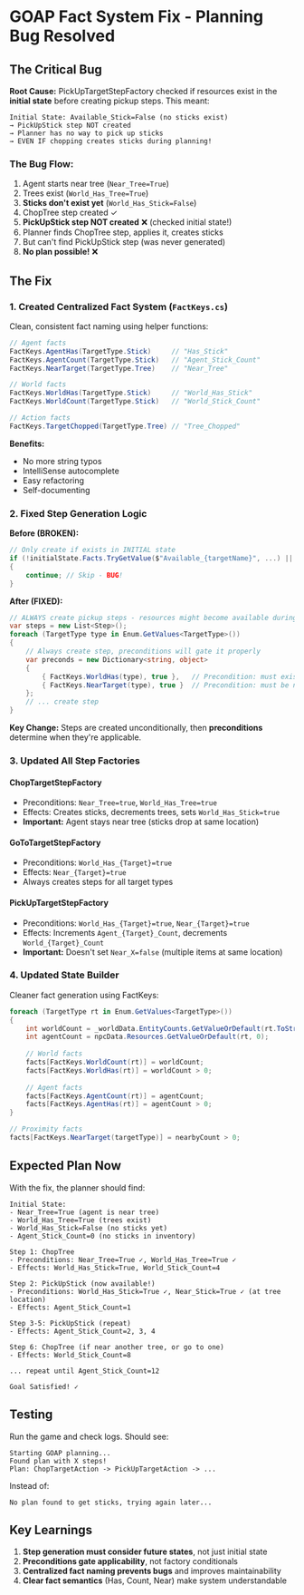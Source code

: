 # GOAP Fact System Fix - Planning Bug Resolved

## The Critical Bug

**Root Cause:** PickUpTargetStepFactory checked if resources exist in the **initial state** before creating pickup steps. This meant:

```
Initial State: Available_Stick=False (no sticks exist)
→ PickUpStick step NOT created
→ Planner has no way to pick up sticks
→ EVEN IF chopping creates sticks during planning!
```

### The Bug Flow:
1. Agent starts near tree (`Near_Tree=True`)
2. Trees exist (`World_Has_Tree=True`) 
3. **Sticks don't exist yet** (`World_Has_Stick=False`)
4. ChopTree step created ✓
5. **PickUpStick step NOT created** ❌ (checked initial state!)
6. Planner finds ChopTree step, applies it, creates sticks
7. But can't find PickUpStick step (was never generated)
8. **No plan possible!** ❌

## The Fix

### 1. **Created Centralized Fact System** (`FactKeys.cs`)
Clean, consistent fact naming using helper functions:

```csharp
// Agent facts
FactKeys.AgentHas(TargetType.Stick)     // "Has_Stick"
FactKeys.AgentCount(TargetType.Stick)   // "Agent_Stick_Count"
FactKeys.NearTarget(TargetType.Tree)    // "Near_Tree"

// World facts
FactKeys.WorldHas(TargetType.Stick)     // "World_Has_Stick"
FactKeys.WorldCount(TargetType.Stick)   // "World_Stick_Count"

// Action facts
FactKeys.TargetChopped(TargetType.Tree) // "Tree_Chopped"
```

**Benefits:**
- No more string typos
- IntelliSense autocomplete
- Easy refactoring
- Self-documenting

### 2. **Fixed Step Generation Logic**

**Before (BROKEN):**
```csharp
// Only create if exists in INITIAL state
if (!initialState.Facts.TryGetValue($"Available_{targetName}", ...) || !(bool)available)
{
    continue; // Skip - BUG!
}
```

**After (FIXED):**
```csharp
// ALWAYS create pickup steps - resources might become available during planning
var steps = new List<Step>();
foreach (TargetType type in Enum.GetValues<TargetType>())
{
    // Always create step, preconditions will gate it properly
    var preconds = new Dictionary<string, object>
    {
        { FactKeys.WorldHas(type), true },   // Precondition: must exist
        { FactKeys.NearTarget(type), true }  // Precondition: must be near
    };
    // ... create step
}
```

**Key Change:** Steps are created unconditionally, then **preconditions** determine when they're applicable.

### 3. **Updated All Step Factories**

#### ChopTargetStepFactory
- Preconditions: `Near_Tree=true`, `World_Has_Tree=true`
- Effects: Creates sticks, decrements trees, sets `World_Has_Stick=true`
- **Important:** Agent stays near tree (sticks drop at same location)

#### GoToTargetStepFactory  
- Preconditions: `World_Has_{Target}=true`
- Effects: `Near_{Target}=true`
- Always creates steps for all target types

#### PickUpTargetStepFactory
- Preconditions: `World_Has_{Target}=true`, `Near_{Target}=true`
- Effects: Increments `Agent_{Target}_Count`, decrements `World_{Target}_Count`
- **Important:** Doesn't set `Near_X=false` (multiple items at same location)

### 4. **Updated State Builder**

Cleaner fact generation using FactKeys:

```csharp
foreach (TargetType rt in Enum.GetValues<TargetType>())
{
    int worldCount = _worldData.EntityCounts.GetValueOrDefault(rt.ToString(), 0);
    int agentCount = npcData.Resources.GetValueOrDefault(rt, 0);
    
    // World facts
    facts[FactKeys.WorldCount(rt)] = worldCount;
    facts[FactKeys.WorldHas(rt)] = worldCount > 0;
    
    // Agent facts
    facts[FactKeys.AgentCount(rt)] = agentCount;
    facts[FactKeys.AgentHas(rt)] = agentCount > 0;
}

// Proximity facts
facts[FactKeys.NearTarget(targetType)] = nearbyCount > 0;
```

## Expected Plan Now

With the fix, the planner should find:

```
Initial State:
- Near_Tree=True (agent is near tree)
- World_Has_Tree=True (trees exist)
- World_Has_Stick=False (no sticks yet)
- Agent_Stick_Count=0 (no sticks in inventory)

Step 1: ChopTree
- Preconditions: Near_Tree=True ✓, World_Has_Tree=True ✓
- Effects: World_Has_Stick=True, World_Stick_Count=4

Step 2: PickUpStick (now available!)
- Preconditions: World_Has_Stick=True ✓, Near_Stick=True ✓ (at tree location)
- Effects: Agent_Stick_Count=1

Step 3-5: PickUpStick (repeat)
- Effects: Agent_Stick_Count=2, 3, 4

Step 6: ChopTree (if near another tree, or go to one)
- Effects: World_Stick_Count=8

... repeat until Agent_Stick_Count=12

Goal Satisfied! ✓
```

## Testing

Run the game and check logs. Should see:
```
Starting GOAP planning...
Found plan with X steps!
Plan: ChopTargetAction -> PickUpTargetAction -> ...
```

Instead of:
```
No plan found to get sticks, trying again later...
```

## Key Learnings

1. **Step generation must consider future states**, not just initial state
2. **Preconditions gate applicability**, not factory conditionals
3. **Centralized fact naming prevents bugs** and improves maintainability
4. **Clear fact semantics** (Has, Count, Near) make system understandable
